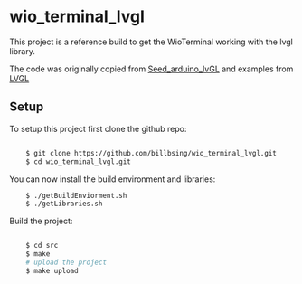 # wio_terminal_lvgl

This project is a reference build to get the WioTerminal working
with the lvgl library.

The code was originally copied from [Seed_arduino_lvGL](https://github.com/Seeed-Studio/Seeed_Arduino_LvGL)
and examples from [LVGL](https://github.com/lvgl/lvgl)


## Setup

To setup this project first clone the github repo:

``` bash

    $ git clone https://github.com/billbsing/wio_terminal_lvgl.git
    $ cd wio_terminal_lvgl.git
```

You can now install the build environment and libraries:

```  bash
    $ ./getBuildEnviorment.sh
    $ ./getLibraries.sh
```

Build the project:

``` bash

    $ cd src
    $ make
    # upload the project
    $ make upload
```
